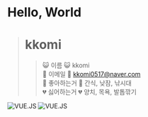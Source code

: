 # Hello, World

># kkomi
>> :smiley_cat: 이름 :smiley_cat: kkomi  
>> :speech_balloon: 이메일 :speech_balloon: kkomi0517@naver.com  
>> :purple_heart: 좋아하는거 :purple_heart: 간식, 낮잠, 낚시대  
>> :broken_heart: 싫어하는거 :broken_heart: 양치, 목욕, 발톱깎기  

![VUE.JS](https://img.shields.io/badge/javascript-skyblue)
![VUE.JS](https://img.shields.io/badge/HTML-CSS-39B5E0)
